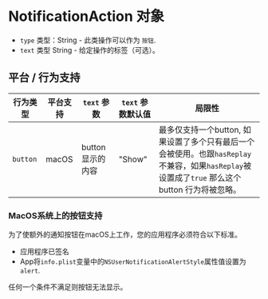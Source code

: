 # NotificationAction 对象

* `type` 类型：String - 此类操作可以作为 `按钮`.
* `text` 类型 String - 给定操作的标签（可选）。

## 平台 / 行为支持

| 行为类型     | 平台支持  | `text` 参数    | `text` 参数默认值 | 局限性                                                                                                 |
| -------- | ----- | ------------ | ------------ | --------------------------------------------------------------------------------------------------- |
| `button` | macOS | button 显示的内容 | "Show"       | 最多仅支持一个button, 如果设置了多个只有最后一个会被使用。也跟` hasReplay `不兼容，如果` hasReplay `被设置成了` true ` 那么这个button 行为将被忽略。 |

### MacOS系统上的按钮支持

为了使额外的通知按钮在macOS上工作，您的应用程序必须符合以下标准。

* 应用程序已签名
* App将`info.plist`变量中的`NSUserNotificationAlertStyle`属性值设置为`alert`.

任何一个条件不满足则按钮无法显示。